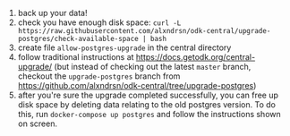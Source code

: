 1. back up your data!
2. check you have enough disk space: `curl -L https://raw.githubusercontent.com/alxndrsn/odk-central/upgrade-postgres/check-available-space | bash`
3. create file `allow-postgres-upgrade` in the central directory
4. follow traditional instructions at https://docs.getodk.org/central-upgrade/ (but instead of checking out the latest `master` branch, checkout the `upgrade-postgres` branch from https://github.com/alxndrsn/odk-central/tree/upgrade-postgres)
5. after you're sure the upgrade completed successfully, you can free up disk space by deleting data relating to the old postgres version.  To do this, run `docker-compose up postgres` and follow the instructions shown on screen.
